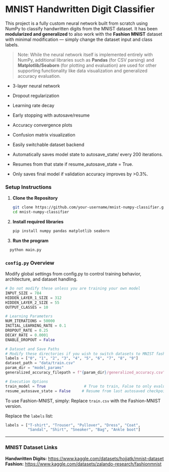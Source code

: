 # MNIST Handwritten Digit Classifier

This project is a fully custom neural network built from scratch using NumPy to classify handwritten digits from the MNIST dataset. 
It has been **modularized and generalized** to also work with the **Fashion MNIST** dataset with minimal modification — simply change the dataset input and class labels.

> Note: While the neural network itself is implemented entirely with NumPy, additional libraries such as **Pandas** (for CSV parsing) and **Matplotlib/Seaborn** (for plotting and evaluation) are used for other supporting functionality like data visualization and generalized accuracy evaluation.

- 3-layer neural network
- Dropout regularization
- Learning rate decay
- Early stopping with autosave/resume
- Accuracy convergence plots
- Confusion matrix visualization
- Easily switchable dataset backend

- Automatically saves model state to autosave_state/ every 200 iterations.
- Resumes from that state if resume_autosave_state = True.
- Only saves final model if validation accuracy improves by >0.3%.

### Setup Instructions

1. **Clone the Repository**
   ```bash
   git clone https://github.com/your-username/mnist-numpy-classifier.git
   cd mnist-numpy-classifier
   ```
2. **Install required libraries**
    ```bash
    pip install numpy pandas matplotlib seaborn
    ```
3. **Run the program**
```bash
  python main.py
```

### `config.py` Overview
Modify global settings from config.py to control training behavior, architecture, and dataset handling.

```python
# Do not modify these unless you are training your own model
INPUT_SIZE = 784
HIDDEN_LAYER_1_SIZE = 312
HIDDEN_LAYER_2_SIZE = 55
OUTPUT_CLASSES = 10

# Learning Parameters
NUM_ITERATIONS = 50000
INITIAL_LEARNING_RATE = 0.1
DROPOUT_RATE = 0.25
DECAY_RATE = 0.0001
ENABLE_DROPOUT = False

# Dataset and Save Paths
# Modify these directories if you wish to switch datasets to MNIST fashion training datasets
labels = ["0", "1", "2", "3", "4", "5", "6", "7", "8", "9"]
dataset_path = "data/train.csv"
param_dir = "model_params"
generalized_accuracy_filepath = f"{param_dir}/generalized_accuracy.csv"

# Execution Options
train_model = True                 # True to train, False to only evaluate
resume_autosave_state = False     # Resume from last autosaved checkpoint
```

To use Fashion-MNIST, simply:
Replace `train.csv` with the Fashion-MNIST version.

Replace the `labels` list:
```python
labels = ["T-shirt", "Trouser", "Pullover", "Dress", "Coat", 
          "Sandal", "Shirt", "Sneaker", "Bag", "Ankle boot"]
```

---
### MNIST Dataset Links

**Handwritten Digits:** https://www.kaggle.com/datasets/hojjatk/mnist-dataset
**Fashion:** https://www.kaggle.com/datasets/zalando-research/fashionmnist

